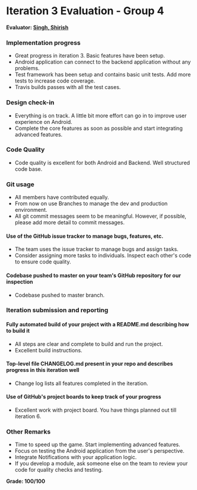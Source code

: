 # Iteration 3 Evaluation - Group 4

**Evaluator: [Singh, Shirish](mailto:shirish@jhu.edu)**

### Implementation progress
- Great progress in iteration 3. Basic features have been setup.
- Android application can connect to the backend application without any problems.
- Test framework has been setup and contains basic unit tests. Add more tests to increase code coverage.
- Travis builds passes with all the test cases.

### Design check-in
- Everything is on track. A little bit more effort can go in to improve user experience on Android.
- Complete the core features as soon as possible and start integrating advanced features.

### Code Quality
- Code quality is excellent for both Android and Backend. Well structured code base.

### Git usage
- All members have contributed equally.
- From now on use Branches to manage the dev and production environment.
- All git commit messages seem to be meaningful. However, if possible, please add more detail to commit messages.

#### Use of the GitHub issue tracker to manage bugs, features, etc.
- The team uses the issue tracker to manage bugs and assign tasks.
- Consider assigning more tasks to individuals. Inspect each other's code to ensure code quality.

#### Codebase pushed to master on your team's GitHub repository for our inspection

- Codebase pushed to master branch.

### Iteration submission and reporting

#### Fully automated build of your project with a README.md describing how to build it

- All steps are clear and complete to build and run the project.
- Excellent build instructions.

#### Top-level file CHANGELOG.md present in your repo and describes progress in this iteration well

- Change log lists all features completed in the iteration.

#### Use of GitHub's project boards to keep track of your progress

- Excellent work with project board. You have things planned out till iteration 6.

### Other Remarks

- Time to speed up the game. Start implementing advanced features.
- Focus on testing the Android application from the user's perspective.
- Integrate Notifications with your application logic. 
- If you develop a module, ask someone else on the team to review your code for quality checks and testing.

**Grade: 100/100**
